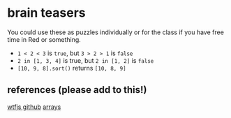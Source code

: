 # brain teasers

You could use these as puzzles individually or for the class if you have free time in Red or something.

- `1 < 2 < 3` is `true`, but `3 > 2 > 1` is `false`
- `2 in [1, 3, 4]` is true, but `2 in [1, 2]` is `false`
- `[10, 9, 8].sort()` returns `[10, 8, 9]`







## references (please add to this!)

[wtfjs github](https://github.com/denysdovhan/wtfjs)
[arrays](https://hackernoon.com/oh-my-goodnejs-arrays-f9e9e4f03c97)